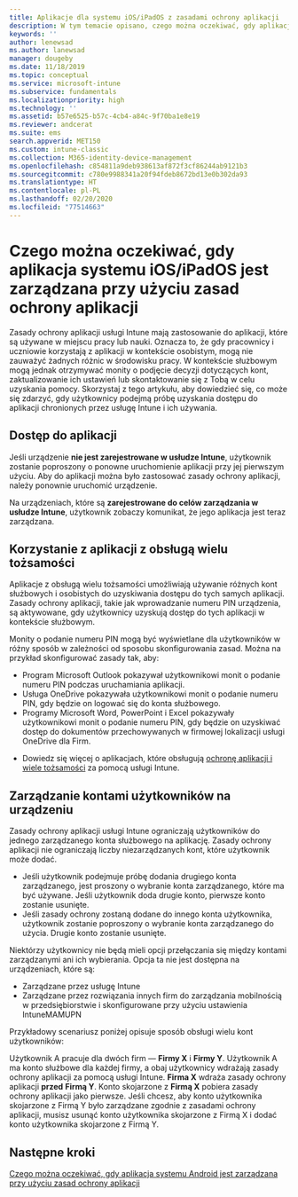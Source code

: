 ```yaml
---
title: Aplikacje dla systemu iOS/iPadOS z zasadami ochrony aplikacji
description: W tym temacie opisano, czego można oczekiwać, gdy aplikacja dla systemu iOS/iPadOS jest zarządzana przy użyciu zasad ochrony aplikacji.
keywords: ''
author: lenewsad
ms.author: lanewsad
manager: dougeby
ms.date: 11/18/2019
ms.topic: conceptual
ms.service: microsoft-intune
ms.subservice: fundamentals
ms.localizationpriority: high
ms.technology: ''
ms.assetid: b57e6525-b57c-4cb4-a84c-9f70ba1e8e19
ms.reviewer: andcerat
ms.suite: ems
search.appverid: MET150
ms.custom: intune-classic
ms.collection: M365-identity-device-management
ms.openlocfilehash: c854811a9deb938613af872f3cf86244ab9121b3
ms.sourcegitcommit: c780e9988341a20f94fdeb8672bd13e0b302da93
ms.translationtype: HT
ms.contentlocale: pl-PL
ms.lasthandoff: 02/20/2020
ms.locfileid: "77514663"
---
```

# <a name="what-to-expect-when-your-iosipados-app-is-managed-by-app-protection-policies"></a>Czego można oczekiwać, gdy aplikacja systemu iOS/iPadOS jest zarządzana przy użyciu zasad ochrony aplikacji

Zasady ochrony aplikacji usługi Intune mają zastosowanie do aplikacji, które są używane w miejscu pracy lub nauki. Oznacza to, że gdy pracownicy i uczniowie korzystają z aplikacji w kontekście osobistym, mogą nie zauważyć żadnych różnic w środowisku pracy. W kontekście służbowym mogą jednak otrzymywać monity o podjęcie decyzji dotyczących kont, zaktualizowanie ich ustawień lub skontaktowanie się z Tobą w celu uzyskania pomocy. Skorzystaj z tego artykułu, aby dowiedzieć się, co może się zdarzyć, gdy użytkownicy podejmą próbę uzyskania dostępu do aplikacji chronionych przez usługę Intune i ich używania.  

## <a name="access-apps"></a>Dostęp do aplikacji

Jeśli urządzenie **nie jest zarejestrowane w usłudze Intune**, użytkownik zostanie poproszony o ponowne uruchomienie aplikacji przy jej pierwszym użyciu. Aby do aplikacji można było zastosować zasady ochrony aplikacji, należy ponownie uruchomić urządzenie.

<!--- The following screenshot from the Skype app illustrates this restart request: --->

<!---  ![Screenshot of the iOS/iPadOS device showing PIN prompt](./media/end-user-mam-apps-ios/iOS_AppPINPrompt.png) --->

Na urządzeniach, które są **zarejestrowane do celów zarządzania w usłudze Intune**, użytkownik zobaczy komunikat, że jego aplikacja jest teraz zarządzana.

## <a name="use-apps-with-multi-identity-support"></a>Korzystanie z aplikacji z obsługą wielu tożsamości

Aplikacje z obsługą wielu tożsamości umożliwiają używanie różnych kont służbowych i osobistych do uzyskiwania dostępu do tych samych aplikacji. Zasady ochrony aplikacji, takie jak wprowadzanie numeru PIN urządzenia, są aktywowane, gdy użytkownicy uzyskują dostęp do tych aplikacji w kontekście służbowym.   

Monity o podanie numeru PIN mogą być wyświetlane dla użytkowników w różny sposób w zależności od sposobu skonfigurowania zasad.  Można na przykład skonfigurować zasady tak, aby:       
* Program Microsoft Outlook pokazywał użytkownikowi monit o podanie numeru PIN podczas uruchamiania aplikacji. 
* Usługa OneDrive pokazywała użytkownikowi monit o podanie numeru PIN, gdy będzie on logować się do konta służbowego.  
* Programy Microsoft Word, PowerPoint i Excel pokazywały użytkownikowi monit o podanie numeru PIN, gdy będzie on uzyskiwać dostęp do dokumentów przechowywanych w firmowej lokalizacji usługi OneDrive dla Firm.  

- Dowiedz się więcej o aplikacjach, które obsługują [ochronę aplikacji i wiele tożsamości](https://www.microsoft.com/cloud-platform/microsoft-intune-apps) za pomocą usługi Intune.  

## <a name="manage-user-accounts-on-the-device"></a>Zarządzanie kontami użytkowników na urządzeniu  

Zasady ochrony aplikacji usługi Intune ograniczają użytkowników do jednego zarządzanego konta służbowego na aplikację. Zasady ochrony aplikacji nie ograniczają liczby niezarządzanych kont, które użytkownik może dodać.   

- Jeśli użytkownik podejmuje próbę dodania drugiego konta zarządzanego, jest proszony o wybranie konta zarządzanego, które ma być używane. Jeśli użytkownik doda drugie konto, pierwsze konto zostanie usunięte.
- Jeśli zasady ochrony zostaną dodane do innego konta użytkownika, użytkownik zostanie poproszony o wybranie konta zarządzanego do użycia. Drugie konto zostanie usunięte. 

Niektórzy użytkownicy nie będą mieli opcji przełączania się między kontami zarządzanymi ani ich wybierania. Opcja ta nie jest dostępna na urządzeniach, które są:
* Zarządzane przez usługę Intune  
* Zarządzane przez rozwiązania innych firm do zarządzania mobilnością w przedsiębiorstwie i skonfigurowane przy użyciu ustawienia IntuneMAMUPN 

Przykładowy scenariusz poniżej opisuje sposób obsługi wielu kont użytkowników:  

Użytkownik A pracuje dla dwóch firm — **Firmy X** i **Firmy Y**. Użytkownik A ma konto służbowe dla każdej firmy, a obaj użytkownicy wdrażają zasady ochrony aplikacji za pomocą usługi Intune. **Firma X** wdraża zasady ochrony aplikacji **przed** **Firmą Y**. Konto skojarzone z **Firmą X** pobiera zasady ochrony aplikacji jako pierwsze. Jeśli chcesz, aby konto użytkownika skojarzone z Firmą Y było zarządzane zgodnie z zasadami ochrony aplikacji, musisz usunąć konto użytkownika skojarzone z Firmą X i dodać konto użytkownika skojarzone z Firmą Y.  

## <a name="next-steps"></a>Następne kroki

[Czego można oczekiwać, gdy aplikacja systemu Android jest zarządzana przy użyciu zasad ochrony aplikacji](end-user-mam-apps-android.md)
